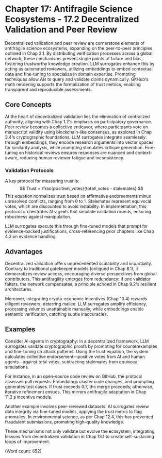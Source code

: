 # Chapter 17: Antifragile Science Ecosystems - 17.2 Decentralized Validation and Peer Review

Decentralized validation and peer review are cornerstone elements of antifragile science ecosystems, expanding on the peer-to-peer principles outlined in Chap 2.1. By distributing verification processes across a global network, these mechanisms prevent single points of failure and bias, fostering trustworthy knowledge creation. LLM surrogates enhance this by acting as automated reviewers, utilizing embeddings to embed contextual data and fine-tuning to specialize in domain expertise. Prompting techniques allow AIs to query and validate claims dynamically. GitHub's math rendering supports the formalization of trust metrics, enabling transparent and reproducible assessments.

## Core Concepts

At the heart of decentralized validation lies the elimination of centralized authority, aligning with Chap 1.2's emphasis on participatory governance. Peer review becomes a collective endeavor, where participants vote on manuscript validity using blockchain-like consensus, as explored in Chap 3.4's cryptographic foundations. LLM surrogates integrate seamlessly: through embeddings, they encode research arguments into vector spaces for similarity analysis, while prompting stimulates critique generation. Fine-tuning on historical reviews ensures responses are nuanced and context-aware, reducing human reviewer fatigue and inconsistency.

### Validation Protocols

A key protocol for measuring trust is:
$$ Trust = \frac{positive\_votes}{total\_votes - stalemates} $$
This equation normalizes trust based on affirmative endorsements minus unresolved conflicts, ranging from 0 to 1. Stalemates represent equivocal votes, which are discounted to avoid instability. In implementation, this protocol orchestrates AI-agents that simulate validation rounds, ensuring robustness against manipulation.

LLM surrogates execute this through fine-tuned models that prompt for evidence-backed justifications, cross-referencing prior chapters like Chap 4.3 on evidence handling.

## Advantages

Decentralized validation offers unprecedented scalability and impartiality. Contrary to traditional gatekeeper models (critiqued in Chap 8.1), it democratizes review access, encouraging diverse perspectives from global contributors. This antifragility emerges from redundancy: if one validator falters, the network compensates, a principle echoed in Chap 9.2's resilient architectures.

Moreover, integrating crypto-economic incentives (Chap 10.4) rewards diligent reviewers, deterring malice. LLM surrogates amplify efficiency, processing volumes unattainable manually, while embeddings enable semantic verification, catching subtle inaccuracies.

## Examples

Consider AI-agents in cryptography: In a decentralized framework, LLM surrogates validate cryptographic proofs by prompting for counterexamples and fine-tuning on attack patterns. Using the trust equation, the system calculates collective endorsement—positive votes from AI and human agents—against total votes, subtracting stalemates from equivocal simulations.

For instance, in an open-source code review on GitHub, the protocol assesses pull requests: Embeddings cluster code changes, and prompting generates test cases. If trust exceeds 0.7, the merge proceeds; otherwise, iterative refinement ensues. This mirrors antifragile adaptation in Chap 11.3's incentive models.

Another example involves peer-reviewed datasets: AI surrogates review data integrity via fine-tuned models, applying the trust metric to flag anomalies. In environmental science, as per Chap 12.4, this has prevented fraudulent submissions, promoting high-quality knowledge.

These mechanisms not only validate but evolve the ecosystem, integrating lessons from decentralized validation in Chap 13.1 to create self-sustaining loops of improvement.

(Word count: 652)
